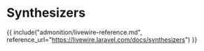 # Synthesizers

{{ include("admonition/livewire-reference.md", reference_url="https://livewire.laravel.com/docs/synthesizers") }}
